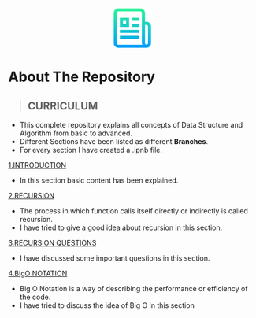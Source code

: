 <!-- PROJECT LOGO -->
<br />
<p align="center">
  <a href="https://github.com/priyanshty19/Python-DSA">
    <img src="images/logo.png" alt="Logo" width="80" height="80">
  </a>


<!-- ABOUT THE REPOSITORY -->
# About The Repository
> ## CURRICULUM
  - This complete repository explains all concepts of Data Structure and Algorithm from basic to advanced.
  - Different Sections have been listed as different **Branches**.
  - For every section I have created a .ipnb file.
  
  
  <a href="https://github.com/priyanshty19/Python-DSA/tree/1.Introduction">1.INTRODUCTION</a>
  - In this section basic content has been explained.
  
  <a href="https://github.com/priyanshty19/Python-DSA/tree/2.Recursion">2.RECURSION</a>
  - The process in which function calls itself directly or indirectly is called recursion.
  - I have tried to give a good idea about recursion in this section.
  
  <a href="https://github.com/priyanshty19/Python-DSA/tree/3.Recursion_Questions">3.RECURSION QUESTIONS</a>
  - I have discussed some important questions in this section.
  
  <a href="https://github.com/priyanshty19/Python-DSA/tree/4.BigO_Notation">4.BigO NOTATION</a>
  - Big O Notation is a way of describing the performance or efficiency of the code.
  - I have tried to discuss the idea of Big O in this section
  
<!--   <a href="">5.BigO QUESTIONS</a>
  -
  -
   -->
<!--   <a href="">6.ARRAYS</a>
  -
  -
  -->
<!--   <a href="">7.PYTHON LISTS</a>
  -
  -
   -->
<!--   <a href="">8.ARRAYLISTS QUESTIONS</a>
  -
  -
   -->
<!--   <a href="">9.DICTIONARIES</a>
  -
  -
   -->
<!--   <a href="">10.TUPLES</a>
  -
  -
   -->
  

